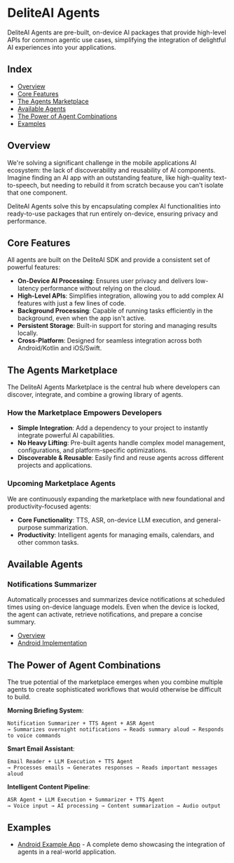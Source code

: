 # DeliteAI Agents

DeliteAI Agents are pre-built, on-device AI packages that provide high-level APIs for common agentic
use cases, simplifying the integration of delightful AI experiences into your applications.

## Index

- [Overview](#overview)
- [Core Features](#core-features)
- [The Agents Marketplace](#the-agents-marketplace)
- [Available Agents](#available-agents)
- [The Power of Agent Combinations](#the-power-of-agent-combinations)
- [Examples](#examples)

## Overview

We're solving a significant challenge in the mobile applications AI ecosystem: the lack of
discoverability and reusability of AI components. Imagine finding an AI app with an outstanding
feature, like high-quality text-to-speech, but needing to rebuild it from scratch because you can't
isolate that one component.

DeliteAI Agents solve this by encapsulating complex AI functionalities into ready-to-use packages
that run entirely on-device, ensuring privacy and performance.

## Core Features

All agents are built on the DeliteAI SDK and provide a consistent set of powerful features:

- **On-Device AI Processing**: Ensures user privacy and delivers low-latency performance without
  relying on the cloud.
- **High-Level APIs**: Simplifies integration, allowing you to add complex AI features with just a
  few lines of code.
- **Background Processing**: Capable of running tasks efficiently in the background, even when the
  app isn't active.
- **Persistent Storage**: Built-in support for storing and managing results locally.
- **Cross-Platform**: Designed for seamless integration across both Android/Kotlin and iOS/Swift.

## The Agents Marketplace

The DeliteAI Agents Marketplace is the central hub where developers can discover, integrate, and
combine a growing library of agents.

### How the Marketplace Empowers Developers

- **Simple Integration**: Add a dependency to your project to instantly integrate powerful AI
  capabilities.
- **No Heavy Lifting**: Pre-built agents handle complex model management, configurations, and
  platform-specific optimizations.
- **Discoverable & Reusable**: Easily find and reuse agents across different projects and
  applications.

### Upcoming Marketplace Agents

We are continuously expanding the marketplace with new foundational and productivity-focused agents:

- **Core Functionality**: TTS, ASR, on-device LLM execution, and general-purpose summarization.
- **Productivity**: Intelligent agents for managing emails, calendars, and other common tasks.

## Available Agents

### Notifications Summarizer

Automatically processes and summarizes device notifications at scheduled times using on-device
language models. Even when the device is locked, the agent can activate, retrieve notifications, and
prepare a concise summary.

- [Overview](notifications_summarizer/README.md)
- [Android Implementation](notifications_summarizer/android/README.md)

## The Power of Agent Combinations

The true potential of the marketplace emerges when you combine multiple agents to create
sophisticated workflows that would otherwise be difficult to build.

**Morning Briefing System**:

```text
Notification Summarizer + TTS Agent + ASR Agent
→ Summarizes overnight notifications → Reads summary aloud → Responds to voice commands
```

**Smart Email Assistant**:

```text
Email Reader + LLM Execution + TTS Agent
→ Processes emails → Generates responses → Reads important messages aloud
```

**Intelligent Content Pipeline**:

```text
ASR Agent + LLM Execution + Summarizer + TTS Agent
→ Voice input → AI processing → Content summarization → Audio output
```

## Examples

- [Android Example App](examples/android/README.md) - A complete demo showcasing the integration of
  agents in a real-world application.
